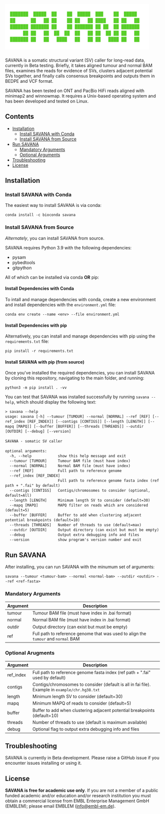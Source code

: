 # ![SAVANA](/docs/SAVANA_logo_transparent.png)

SAVANA is a somatic structural variant (SV) caller for long-read data, currently in Beta testing. Briefly, it takes aligned tumour and normal BAM files, examines the reads for evidence of SVs, clusters adjacent potential SVs together, and finally calls consensus breakpoints and outputs them in BEDPE and VCF format.

SAVANA has been tested on ONT and PacBio HiFi reads aligned with minimap2 and winnowmap. It requires a Unix-based operating system and has been developed and tested on Linux.

## Contents
* [Installation](#installation)
  + [Install SAVANA with Conda](#install-savana-with-conda)
  + [Install SAVANA from Source](#install-savana-from-source)
* [Run SAVANA](#run-savana)
  + [Mandatory Arguments](#mandatory-arguments)
  + [Optional Arguments](#optional-arguments)
* [Troubleshooting](#troubleshooting)
* [License](#license)

## Installation

### Install SAVANA with Conda

The easiest way to install SAVANA is via conda:
```
conda install -c bioconda savana
```
### Install SAVANA from Source

_Alternately_, you can install SAVANA from source.

SAVANA requires Python 3.9 with the following dependencies:
- pysam
- pybedtools
- gitpython

All of which can be installed via conda __OR__ pip:
#### Install Dependencies with Conda 
To intall and manage dependencies with conda, create a new environment and install dependencies with the `environment.yml` file:
```
conda env create --name <env> --file environment.yml
```
#### Install Dependencies with pip
Alternatively, you can install and manage dependencies with pip using the `requirements.txt` file:
```
pip install -r requirements.txt
```
#### Install SAVANA with pip (from source)
Once you've installed the required dependencies, you can install SAVANA by cloning this repository, navigating to the main folder, and running:
```
python3 -m pip install . -vv
```
You can test that SAVANA was installed successfully by running `savana --help`, which should display the following text:
```
> savana --help
usage: savana [-h] --tumour [TUMOUR] --normal [NORMAL] --ref [REF] [--ref_index [REF_INDEX]] [--contigs [CONTIGS]] [--length [LENGTH]] [--mapq [MAPQ]] [--buffer [BUFFER]] [--threads [THREADS]] --outdir [OUTDIR] [--debug] [--version]

SAVANA - somatic SV caller

optional arguments:
  -h, --help            show this help message and exit
  --tumour [TUMOUR]     Tumour BAM file (must have index)
  --normal [NORMAL]     Normal BAM file (must have index)
  --ref [REF]           Full path to reference genome
  --ref_index [REF_INDEX]
                        Full path to reference genome fasta index (ref path + ".fai" by default)
  --contigs [CONTIGS]   Contigs/chromosomes to consider (optional, default=All)
  --length [LENGTH]     Minimum length SV to consider (default=30)
  --mapq [MAPQ]         MAPQ filter on reads which are considered (default=5)
  --buffer [BUFFER]     Buffer to add when clustering adjacent potential breakpoints (default=10)
  --threads [THREADS]   Number of threads to use (default=max)
  --outdir [OUTDIR]     Output directory (can exist but must be empty)
  --debug               Output extra debugging info and files
  --version             show program's version number and exit
```

## Run SAVANA

After installing, you can run SAVANA with the minumum set of arguments:
```
savana --tumour <tumour-bam> --normal <normal-bam> --outdir <outdir> --ref <ref-fasta>
```
### Mandatory Arguments
Argument|Description
---|---
tumour|Tumour BAM file (must have index in .bai format)
normal|Normal BAM file (must have index in .bai format)
outdir|Output directory (can exist but must be empty)
ref|Full path to reference genome that was used to align the `tumour` and `normal` BAM

### Optional Arugments
Argument|Description
---|---
ref_index|Full path to reference genome fasta index (ref path + ".fai" used by default)
contigs|Contigs/chromosomes to consider (default is all in fai file). Example in `example/chr.hg38.txt`
length|Minimum length SV to consider (default=30)
mapq|Minimum MAPQ of reads to consider (default=5)
buffer|Buffer to add when clustering adjacent potential breakpoints (default=10)
threads|Number of threads to use (default is maximum available)
debug|Optional flag to output extra debugging info and files

## Troubleshooting

SAVANA is currently in Beta development. Please raise a GitHub issue if you encounter issues installing or using it.

## License
**SAVANA is free for academic use only**. If you are not a member of a public funded academic and/or education and/or research institution you must obtain a commercial license from EMBL Enterprise Management GmbH (EMBLEM); please email EMBLEM (info@embl-em.de).
